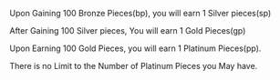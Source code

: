 ---
---
Upon Gaining 100 Bronze Pieces(bp), you will earn 1 Silver pieces(sp)

After Gaining 100 Silver pieces, You will earn 1 Gold Pieces(gp)

Upon Earning 100 Gold Pieces, you will earn 1 Platinum Pieces(pp).

There is no Limit to the Number of Platinum Pieces you May have.